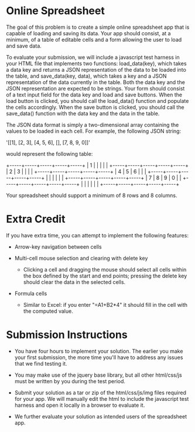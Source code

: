 Online Spreadsheet
==================

The goal of this problem is to create a simple online spreadsheet app that is
capable of loading and saving its data. Your app should consist, at a minimum,
of a table of editable cells and a form allowing the user to load and save data.

To evaluate your submission, we will include a javascript test harness in your
HTML file that implements two functions: load\_data(key), which takes a data key
and returns a JSON representation of the data to be loaded into the table, and
save\_data(key, data), which takes a key and a JSON representation of the data
currently in the table. Both the data key and the JSON representation are
expected to be strings. Your form should consist of a text input field for the
data key and load and save buttons. When the load button is clicked, you should
call the load\_data() function and populate the cells accordingly. When the save
button is clicked, you should call the save\_data() function with the data key
and the data in the table.

The JSON data format is simply a two-dimensional array containing the values
to be loaded in each cell. For example, the following JSON string:

   '[[1], [2, 3], [4, 5, 6], [], [7, 8, 9, 0]]'

would represent the following table:

   +-----+-----+-----+-----+-----+
   |  1  |     |     |     |     |
   +-----+-----+-----+-----+-----+
   |  2  |  3  |     |     |     |
   +-----+-----+-----+-----+-----+
   |  4  |  5  |  6  |     |     |
   +-----+-----+-----+-----+-----+
   |     |     |     |     |     |
   +-----+-----+-----+-----+-----+
   |  7  |  8  |  9  |  0  |     |
   +-----+-----+-----+-----+-----+
   |     |     |     |     |     |
   +-----+-----+-----+-----+-----+

Your spreadsheet should support a minimum of 8 rows and 8 columns.


Extra Credit
============
If you have extra time, you can attempt to implement the following features:

 * Arrow-key navigation between cells

 * Multi-cell mouse selection and clearing with delete key
   * Clicking a cell and dragging the mouse should select all cells within
     the box defined by the start and end points; pressing the delete key
     should clear the data in the selected cells.

 * Formula cells
   * Similar to Excel: if you enter "=A1+B2\*4" it should fill in the cell with
     the computed value.


Submission Instructions
=======================
 * You have four hours to implement your solution. The earlier you make your
   first submission, the more time you'll have to address any issues that we
   find testing it.

 * You may make use of the jquery base library, but all other html/css/js must
   be written by you during the test period.

 * Submit your solution as a tar or zip of the html/css/js/img files required
   for your app. We will manually edit the html to include the javascript
   test harness and open it locally in a browser to evaluate it.

 * We further evaluate your solution as intended users of the spreadsheet app.
